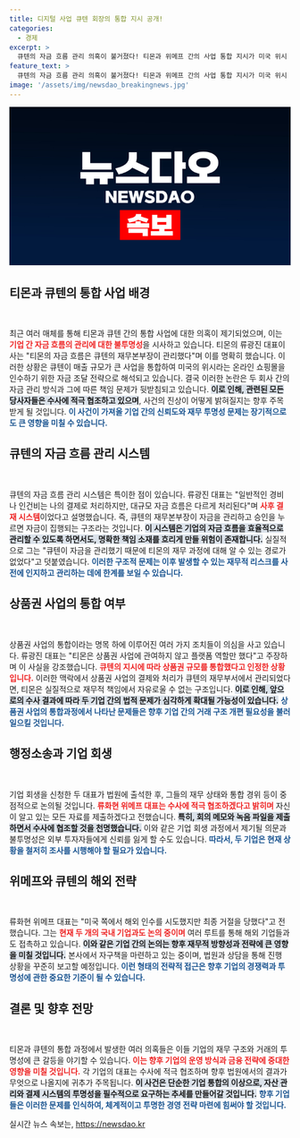 ```yaml
---
title: 디지털 사업 큐텐 회장의 통합 지시 공개!
categories:
  - 경제
excerpt: >
  큐텐의 자금 흐름 관리 의혹이 불거졌다! 티몬과 위메프 간의 사업 통합 지시가 미국 위시 인수 자금으로 활용될 가능성에 대한 논란이 뜨겁다. 류광진 티몬 대표와 류화현 위메프 대표가 법원에 출석해 진술한 내용이 큰 화제를 모으고 있다. 클릭하여 더 자세한 내용을 확인하세요!
feature_text: >
  큐텐의 자금 흐름 관리 의혹이 불거졌다! 티몬과 위메프 간의 사업 통합 지시가 미국 위시 인수 자금으로 활용될 가능성에 대한 논란이 뜨겁다. 류광진 티몬 대표와 류화현 위메프 대표가 법원에 출석해 진술한 내용이 큰 화제를 모으고 있다. 클릭하여 더 자세한 내용을 확인하세요!
image: '/assets/img/newsdao_breakingnews.jpg'
---
```


<p><img src="/assets/img/newsdao_breakingnews.jpg" alt="ranknews 속보" /></p>

<h2 data-ke-size="size26">티몬과 큐텐의 통합 사업 배경</h2>

<p data-ke-size="size16">&nbsp;</p>  

<p>최근 여러 매체를 통해 티몬과 큐텐 간의 통합 사업에 대한 의혹이 제기되었으며, 이는 <b><span style="color: #ee2323;">기업 간 자금 흐름의 관리에 대한 불투명성</span></b>을 시사하고 있습니다. 티몬의 류광진 대표이사는 "티몬의 자금 흐름은 큐텐의 재무본부장이 관리했다"며 이를 명확히 했습니다. 이러한 상황은 큐텐이 매출 규모가 큰 사업을 통합하여 미국의 위시라는 온라인 쇼핑몰을 인수하기 위한 자금 조달 전략으로 해석되고 있습니다. 결국 이러한 논란은 두 회사 간의 자금 관리 방식과 그에 따른 책임 문제가 뒷받침되고 있습니다. <b><span style="background-color: #21538527;">이로 인해, 관련된 모든 당사자들은 수사에 적극 협조하고 있으며</span></b>, 사건의 진상이 어떻게 밝혀질지는 향후 주목받게 될 것입니다. <b><span style="color: #1a5490;">이 사건이 가져올 기업 간의 신뢰도와 재무 투명성 문제는 장기적으로도 큰 영향을 미칠 수 있습니다.</span></b> </p>

<h2 data-ke-size="size26">큐텐의 자금 흐름 관리 시스템</h2>

<p data-ke-size="size16">&nbsp;</p>  

<p>큐텐의 자금 흐름 관리 시스템은 특이한 점이 있습니다. 류광진 대표는 "일반적인 경비나 인건비는 나의 결제로 처리하지만, 대규모 자금 흐름은 다르게 처리된다"며 <b><span style="color: #ee2323;">사후 결재 시스템</span></b>이었다고 설명했습니다. 즉, 큐텐의 재무본부장이 자금을 관리하고 승인을 누르면 자금이 집행되는 구조라는 것입니다. <b><span style="background-color: #21538527;">이 시스템은 기업의 자금 흐름을 효율적으로 관리할 수 있도록 하면서도, 명확한 책임 소재를 흐리게 만들 위험이 존재합니다.</span></b> 실질적으로 그는 "큐텐이 자금을 관리했기 때문에 티몬의 재무 과정에 대해 알 수 있는 경로가 없었다"고 덧붙였습니다. <b><span style="color: #1a5490;">이러한 구조적 문제는 이후 발생할 수 있는 재무적 리스크를 사전에 인지하고 관리하는 데에 한계를 보일 수 있습니다.</span></b></p>

<h2 data-ke-size="size26">상품권 사업의 통합 여부</h2>

<p data-ke-size="size16">&nbsp;</p>  

<p>상품권 사업의 통합이라는 명목 하에 이루어진 여러 가지 조치들이 의심을 사고 있습니다. 류광진 대표는 "티몬은 상품권 사업에 관여하지 않고 플랫폼 역할만 했다"고 주장하며 이 사실을 강조했습니다. <b><span style="color: #ee2323;">큐텐의 지시에 따라 상품권 규모를 통합했다고 인정한 상황입니다.</span></b> 이러한 맥락에서 상품권 사업의 결제와 처리가 큐텐의 재무부서에서 관리되었다면, 티몬은 실질적으로 재무적 책임에서 자유로울 수 없는 구조입니다. <b><span style="background-color: #21538527;">이로 인해, 앞으로의 수사 결과에 따라 두 기업 간의 법적 문제가 심각하게 확대될 가능성이 있습니다.</span></b> <b><span style="color: #1a5490;">상품권 사업의 통합과정에서 나타난 문제들은 향후 기업 간의 거래 구조 개편 필요성을 불러일으킬 것입니다.</span></b></p>

<h2 data-ke-size="size26">행정소송과 기업 회생</h2>

<p data-ke-size="size16">&nbsp;</p>  

<p>기업 회생을 신청한 두 대표가 법원에 출석한 후, 그들의 재무 상태와 통합 경위 등이 중점적으로 논의될 것입니다. <b><span style="color: #ee2323;">류화현 위메프 대표는 수사에 적극 협조하겠다고 밝히며</span></b> 자신이 알고 있는 모든 자료를 제출하겠다고 전했습니다. <b><span style="background-color: #21538527;">특히, 회의 메모와 녹음 파일을 제출하면서 수사에 협조할 것을 천명했습니다.</span></b> 이와 같은 기업 회생 과정에서 제기될 의문과 불투명성은 외부 투자자들에게 신뢰를 잃게 할 수도 있습니다. <b><span style="color: #1a5490;">따라서, 두 기업은 현재 상황을 철저히 조사를 시행해야 할 필요가 있습니다.</span></b></p>

<h2 data-ke-size="size26">위메프와 큐텐의 해외 전략</h2>

<p data-ke-size="size16">&nbsp;</p>  

<p>류화현 위메프 대표는 "미국 쪽에서 해외 인수를 시도했지만 최종 거절을 당했다"고 전했습니다. 그는 <b><span style="color: #ee2323;">현재 두 개의 국내 기업과도 논의 중이며</span></b> 여러 루트를 통해 해외 기업들과도 접촉하고 있습니다. <b><span style="background-color: #21538527;">이와 같은 기업 간의 논의는 향후 재무적 방향성과 전략에 큰 영향을 미칠 것입니다.</span></b> 본사에서 자구책을 마련하고 있는 중이며, 법원과 상담을 통해 진행 상황을 꾸준히 보고할 예정입니다. <b><span style="color: #1a5490;">이런 형태의 전략적 접근은 향후 기업의 경쟁력과 투명성에 관한 중요한 기준이 될 수 있습니다.</span></b></p>

<h2 data-ke-size="size26">결론 및 향후 전망</h2>

<p data-ke-size="size16">&nbsp;</p>  

<p>티몬과 큐텐의 통합 과정에서 발생한 여러 의혹들은 이들 기업의 재무 구조와 거래의 투명성에 큰 갈등을 야기할 수 있습니다. <b><span style="color: #ee2323;">이는 향후 기업의 운영 방식과 금융 전략에 중대한 영향을 미칠 것입니다.</span></b> 각 기업의 대표는 수사에 적극 협조하며 향후 법원에서의 결과가 무엇으로 나올지에 귀추가 주목됩니다. <b><span style="background-color: #21538527;">이 사건은 단순한 기업 통합의 이상으로, 자산 관리와 결제 시스템의 투명성을 필수적으로 요구하는 추세를 만들어갈 것입니다.</span></b> <b><span style="color: #1a5490;">향후 기업들은 이러한 문제를 인식하여, 체계적이고 투명한 경영 전략 마련에 힘써야 할 것입니다.</span></b></p>
실시간 뉴스 속보는, <a href="https://newsdao.kr" rel="dofollow">https://newsdao.kr</a>


